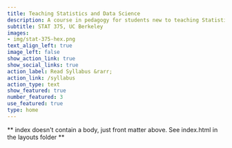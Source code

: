 ```yaml
---
title: Teaching Statistics and Data Science
description: A course in pedagogy for students new to teaching Statistics and Data Science at UC Berkeley.
subtitle: STAT 375, UC Berkeley
images:
- img/stat-375-hex.png
text_align_left: true
image_left: false
show_action_link: true
show_social_links: true
action_label: Read Syllabus &rarr;
action_link: /syllabus
action_type: text
show_featured: true
number_featured: 3
use_featured: true
type: home
---
```


** index doesn't contain a body, just front matter above.
See index.html in the layouts folder **
